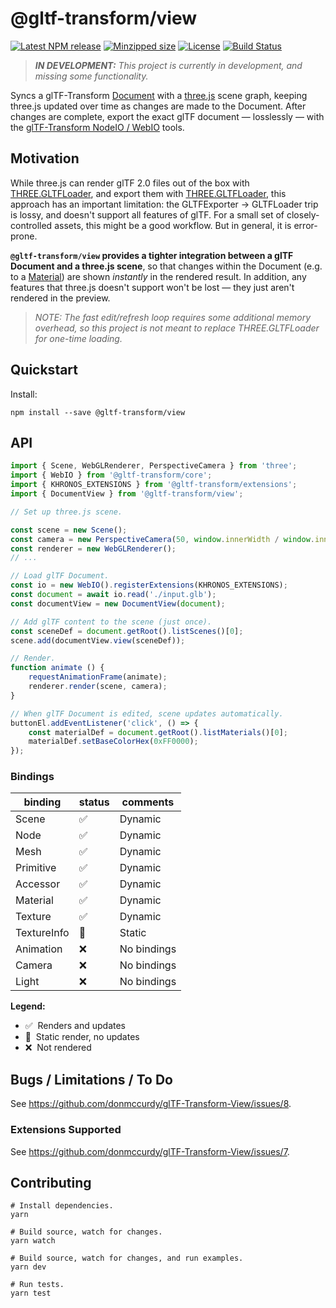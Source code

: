 # @gltf-transform/view

[![Latest NPM release](https://img.shields.io/npm/v/@gltf-transform/view.svg)](https://www.npmjs.com/package/@gltf-transform/view)
[![Minzipped size](https://badgen.net/bundlephobia/minzip/@gltf-transform/view)](https://bundlephobia.com/result?p=@gltf-transform/view)
[![License](https://img.shields.io/badge/license-MIT-007ec6.svg)](https://github.com/donmccurdy/glTF-Transform-Render/blob/main/LICENSE)
[![Build Status](https://github.com/donmccurdy/glTF-Transform-View/workflows/build/badge.svg?branch=main&event=push)](https://github.com/donmccurdy/glTF-Transform-View/actions?query=workflow%3Abuild)

> _**IN DEVELOPMENT:** This project is currently in development, and missing some functionality._

Syncs a glTF-Transform [Document](https://gltf-transform.donmccurdy.com/classes/document.html)
with a [three.js](https://threejs.org/) scene graph, keeping three.js updated
over time as changes are made to the Document. After changes are complete,
export the exact glTF document — losslessly — with the
[glTF-Transform NodeIO / WebIO](https://gltf-transform.donmccurdy.com/classes/core.platformio.html)
tools.

## Motivation

While three.js can render glTF 2.0 files out of the box with
[THREE.GLTFLoader](https://threejs.org/docs/index.html#examples/en/loaders/GLTFLoader),
and export them with [THREE.GLTFLoader](https://threejs.org/docs/index.html#examples/en/loaders/GLTFLoader),
this approach has an important limitation: the GLTFExporter → GLTFLoader
trip is lossy, and doesn't support all features of glTF. For a small set
of closely-controlled assets, this might be a good workflow. But in
general, it is error-prone.

**`@gltf-transform/view` provides a tighter integration between a glTF
Document and a three.js scene**, so that changes within the Document
(e.g. to a [Material](https://gltf-transform.donmccurdy.com/classes/material.html))
are shown _instantly_ in the rendered result. In addition, any features
that three.js doesn't support won't be lost — they just aren't rendered
in the preview.

> *NOTE: The fast edit/refresh loop requires some additional memory overhead, so this
> project is not meant to replace THREE.GLTFLoader for one-time loading.*

## Quickstart

Install:

```
npm install --save @gltf-transform/view
```

## API

```typescript
import { Scene, WebGLRenderer, PerspectiveCamera } from 'three';
import { WebIO } from '@gltf-transform/core';
import { KHRONOS_EXTENSIONS } from '@gltf-transform/extensions';
import { DocumentView } from '@gltf-transform/view';

// Set up three.js scene.

const scene = new Scene();
const camera = new PerspectiveCamera(50, window.innerWidth / window.innerHeight, .1, 100);
const renderer = new WebGLRenderer();
// ...

// Load glTF Document.
const io = new WebIO().registerExtensions(KHRONOS_EXTENSIONS);
const document = await io.read('./input.glb');
const documentView = new DocumentView(document);

// Add glTF content to the scene (just once).
const sceneDef = document.getRoot().listScenes()[0];
scene.add(documentView.view(sceneDef));

// Render.
function animate () {
	requestAnimationFrame(animate);
	renderer.render(scene, camera);
}

// When glTF Document is edited, scene updates automatically.
buttonEl.addEventListener('click', () => {
	const materialDef = document.getRoot().listMaterials()[0];
	materialDef.setBaseColorHex(0xFF0000);
});
```

### Bindings

| binding     | status | comments    |
|-------------|--------|-------------|
| Scene       | ✅      | Dynamic     |
| Node        | ✅      | Dynamic     |
| Mesh        | ✅      | Dynamic     |
| Primitive   | ✅      | Dynamic     |
| Accessor    | ✅      | Dynamic     |
| Material    | ✅      | Dynamic     |
| Texture     | ✅      | Dynamic     |
| TextureInfo | 🚧     | Static      |
| Animation   | ❌      | No bindings |
| Camera      | ❌      | No bindings |
| Light       | ❌      | No bindings |

**Legend:**

- ✅&nbsp;&nbsp;Renders and updates
- 🚧&nbsp;&nbsp;Static render, no updates
- ❌&nbsp;&nbsp;Not rendered

## Bugs / Limitations / To Do

See https://github.com/donmccurdy/glTF-Transform-View/issues/8.

### Extensions Supported

See https://github.com/donmccurdy/glTF-Transform-View/issues/7.

## Contributing

```shell
# Install dependencies.
yarn

# Build source, watch for changes.
yarn watch

# Build source, watch for changes, and run examples.
yarn dev

# Run tests.
yarn test
```
